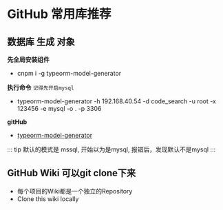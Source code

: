 # GitHub 常用库推荐

## 数据库 生成 对象

**先全局安装组件**
* cnpm i -g typeorm-model-generator

**执行命令** `记得先开启mysql`
* typeorm-model-generator -h 192.168.40.54 -d code_search -u root -x 123456 -e mysql -o . -p 3306

**gitHub**
* [typeorm-model-generator](https://github.com/Kononnable/typeorm-model-generator)

::: tip
默认的模式是 mssql, 开始以为是mysql, 报错后，发现默认不是mysql
:::

## GitHub Wiki 可以git clone下来

* 每个项目的Wiki都是一个独立的Repository
* Clone this wiki locally